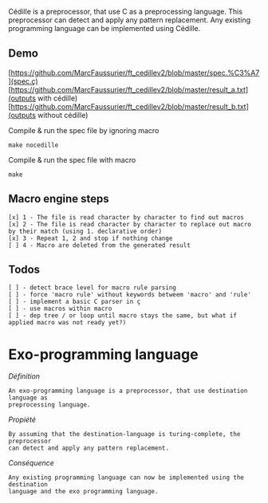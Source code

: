 Cédille is a preprocessor, that use C as a preprocessing language. 
This preprocessor can detect and apply any pattern replacement.
Any existing programming language can be implemented using Cédille.



## Demo

[https://github.com/MarcFaussurier/ft_cedillev2/blob/master/spec.%C3%A7](spec.ç)
[https://github.com/MarcFaussurier/ft_cedillev2/blob/master/result_a.txt](outputs with cédille)
[https://github.com/MarcFaussurier/ft_cedillev2/blob/master/result_b.txt](outputs without cédille)


Compile & run the spec file by ignoring macro
```
make nocedille
```

Compile & run the spec file with macro
```
make
```

## Macro engine steps 

```
[x]	1 - The file is read character by character to find out macros
[x]	2 - The file is read character by character to replace out macro by their match (using 1. declarative order)	
[x]	3 - Repeat 1, 2 and stop if nothing change
[ ]	4 - Macro are deleted from the generated result
```

## Todos

```
[ ] - detect brace level for macro rule parsing 
[ ] - force 'macro rule' without keywords betweem 'macro' and 'rule'
[ ] - implement a basic C parser in ç
[ ] - use macros within macro
[ ] - dep tree / or loop until macro stays the same, but what if applied macro was not ready yet?)
```


# Exo-programming language

*Définition*
```
An exo-programming language is a preprocessor, that use destination language as 
preprocessing language. 
```

*Propiété*
```
By assuming that the destination-language is turing-complete, the preprocessor
can detect and apply any pattern replacement.
```

*Conséquence*
```
Any existing programming language can now be implemented using the destination 
language and the exo programming language.
```
